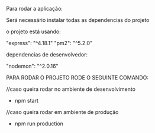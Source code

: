 Para rodar a aplicação:

Será necessário instalar todas as dependencias do projeto

o projeto está usando:

"express": "^4.18.1"
"pm2": "^5.2.0"

dependencias de desenvolvedor:

"nodemon": "^2.0.16"


PARA RODAR O PROJETO RODE O SEGUINTE COMANDO:

//caso queira rodar no ambiente de desenvolvimento

 - npm start

//caso queira rodar em ambiente de produção

 - npm run production